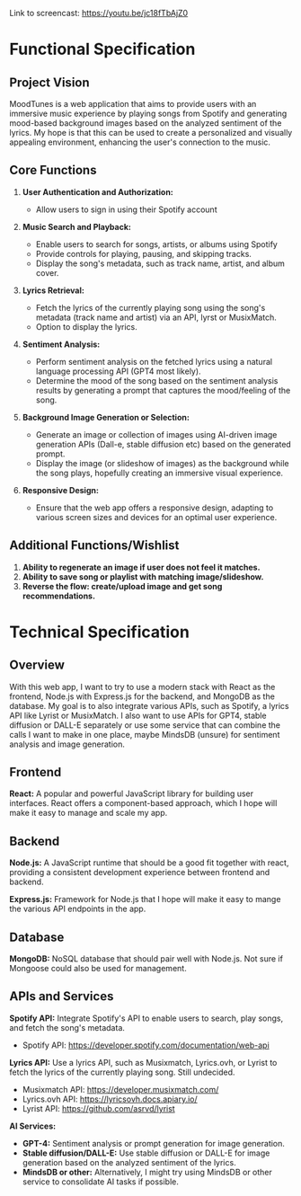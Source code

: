 Link to screencast:
https://youtu.be/jc18fTbAjZ0

# Functional Specification

## Project Vision

MoodTunes is a web application that aims to provide users with an immersive music experience by playing songs from Spotify and generating mood-based background images based on the analyzed sentiment of the lyrics. My hope is that this can be used to create a personalized and visually appealing environment, enhancing the user's connection to the music.

## Core Functions

1. **User Authentication and Authorization:**
   - Allow users to sign in using their Spotify account

2. **Music Search and Playback:**
   - Enable users to search for songs, artists, or albums using Spotify
   - Provide controls for playing, pausing, and skipping tracks.
   - Display the song's metadata, such as track name, artist, and album cover.

3. **Lyrics Retrieval:**
   - Fetch the lyrics of the currently playing song using the song's metadata (track name and artist) via an API, lyrst or MusixMatch.
   - Option to display the lyrics.

4. **Sentiment Analysis:**
   - Perform sentiment analysis on the fetched lyrics using a natural language processing API (GPT4 most likely).
   - Determine the mood of the song based on the sentiment analysis results by generating a prompt that captures the mood/feeling of the song.

5. **Background Image Generation or Selection:**
   - Generate an image or collection of images using AI-driven image generation APIs (Dall-e, stable diffusion etc) based on the generated prompt.
   - Display the image (or slideshow of images) as the background while the song plays, hopefully creating an immersive visual experience.

6. **Responsive Design:**
   - Ensure that the web app offers a responsive design, adapting to various screen sizes and devices for an optimal user experience.

## Additional Functions/Wishlist

1. **Ability to regenerate an image if user does not feel it matches.**
2. **Ability to save song or playlist with matching image/slideshow.**
3. **Reverse the flow: create/upload image and get song recommendations.**

# Technical Specification

## Overview

With this web app, I want to try to use a modern stack with React as the frontend, Node.js with Express.js for the backend, and MongoDB as the database. My goal is to also integrate various APIs, such as Spotify, a lyrics API like Lyrist or MusixMatch. I also want to use APIs for GPT4, stable diffusion or DALL-E separately or use some service that can combine the calls I want to make in one place, maybe MindsDB (unsure) for sentiment analysis and image generation.

## Frontend

**React:** A popular and powerful JavaScript library for building user interfaces. React offers a component-based approach, which I hope will make it easy to manage and scale my app.

## Backend

**Node.js:** A JavaScript runtime that should be a good fit together with react, providing a consistent development experience between frontend and backend.

**Express.js:** Framework for Node.js that I hope will make it easy to mange the various API endpoints in the app.

## Database

**MongoDB:** NoSQL database that should pair well with Node.js. Not sure if Mongoose could also be used for management.

## APIs and Services

**Spotify API:** Integrate Spotify's API to enable users to search, play songs, and fetch the song's metadata.

- Spotify API: https://developer.spotify.com/documentation/web-api

**Lyrics API:** Use a lyrics API, such as Musixmatch, Lyrics.ovh, or Lyrist to fetch the lyrics of the currently playing song. Still undecided.

- Musixmatch API:  https://developer.musixmatch.com/
- Lyrics.ovh API: https://lyricsovh.docs.apiary.io/
- Lyrist API: https://github.com/asrvd/lyrist

**AI Services:**

- **GPT-4:** Sentiment analysis or prompt generation for image generation.
- **Stable diffusion/DALL-E:** Use stable diffusion or DALL-E for image generation based on the analyzed sentiment of the lyrics.
- **MindsDB or other:** Alternatively, I might try using MindsDB or other service to consolidate AI tasks if possible.

